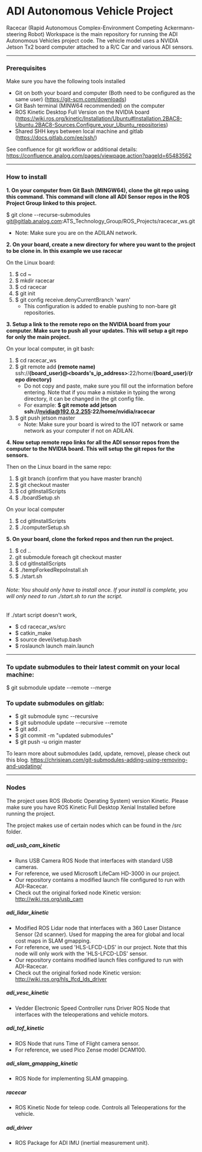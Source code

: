 # ADI Autonomous Vehicle Project

Racecar (Rapid Autonomous Complex-Environment Competing Ackermann-steering Robot) Workspace is the main repository for running the ADI Autonomous Vehicles project code. The vehicle model uses a NVIDIA Jetson Tx2 board computer attached to a R/C Car and various ADI sensors. 
- - -
### Prerequisites

Make sure you have the following tools installed
- Git on both your board and computer (Both need to be configured as the same user) (https://git-scm.com/downloads)
- Git Bash terminal (MINW64 recommended) on the computer
- ROS Kinetic Desktop Full Version on the NVIDIA board (https://wiki.ros.org/kinetic/Installation/Ubuntu#Installation.2BAC8-Ubuntu.2BAC8-Sources.Configure_your_Ubuntu_repositories)
- Shared SHH keys between local machine and gitlab (https://docs.gitlab.com/ee/ssh/)

See confluence for git workflow or additional details: https://confluence.analog.com/pages/viewpage.action?pageId=65483562

- - -
### How to install

**1. On your computer from Git Bash (MINGW64), clone the git repo using this command. This command will clone all ADI Sensor repos in the ROS Project Group linked to this project.**

$ git clone --recurse-submodules git@gitlab.analog.com:ATS_Technology_Group/ROS_Projects/racecar_ws.git

- Note: Make sure you are on the ADILAN network.

**2. On your board, create a new directory for where you want to the project to be clone in. In this example we use racecar**

On the Linux board:
1. $ cd ~
2. $ mkdir racecar
3. $ cd racecar
4. $ git init
5. $ git config receive.denyCurrentBranch 'warn'
    - This configuration is added to enable pushing to non-bare git repositories. 

**3. Setup a link to the remote repo on the NVIDIA board from your computer. Make sure to push all your updates. This will setup a git repo for only the main project.**

On your local computer, in git bash:
1. $ cd racecar_ws
2. $ git remote add **(remote name)** ssh://**(board_user)@<boards's_ip_address>**:22/home/**(board_user)**/**(repo directory)**
    - Do not copy and paste, make sure you fill out the information before entering. Note that if you make a mistake in typing the wrong directory, it can be changed in the git config file.
    - For example: **$ git remote add jetson ssh://nvidia@192.0.2.255:22/home/nvidia/racecar**
3. $ git push jetson master
    - Note: Make sure your board is wired to the IOT network or same network as your computer if not on ADILAN.

**4. Now setup remote repo links for all the ADI sensor repos from the computer to the NVIDIA board. This will setup the git repos for the sensors.**

Then on the Linux board in the same repo:
1. $ git branch (confirm that you have master branch)
2. $ git checkout master
3. $ cd gitInstallScripts
4. $ ./boardSetup.sh

On your local computer
1. $ cd gitInstallScripts
2. $ ./computerSetup.sh

**5. On your board, clone the forked repos and then run the project.**

1. $ cd ..
2. git submodule foreach git checkout master
3. $ cd gitInstallScripts
4. $ ./tempForkedRepoInstall.sh
5. $ ./start.sh

###### Note: You should only have to install once. If your install is complete, you will only need to run ./start.sh to run the script.

If ./start script doesn't work, 

- $ cd racecar_ws/src
- $ catkin_make
- $ source devel/setup.bash
- $ roslaunch launch main.launch

- - -

### To update submodules to their latest commit on your local machine:

$ git submodule update --remote --merge

### To update submodules on gitlab:
- $ git submodule sync --recursive
- $ git submodule update --recursive --remote
- $ git add .
- $ git commit -m "updated submodules"
- $ git push -u origin master

To learn more about submodules (add, update, remove), please check out this blog. https://chrisjean.com/git-submodules-adding-using-removing-and-updating/

- - -

### Nodes

The project uses ROS (Robotic Operating System) version Kinetic. Please make sure you have ROS Kinetic Full Desktop Xenial Installed before running the project.

The project makes use of certain nodes which can be found in the /src folder.

##### adi_usb_cam_kinetic

- Runs USB Camera ROS Node that interfaces with standard USB cameras.
- For reference, we used Microsoft LifeCam HD-3000 in our project.
- Our repository contains a modified launch file configured to run with ADI-Racecar.
- Check out the original forked node Kinetic version: http://wiki.ros.org/usb_cam

##### adi_lidar_kinetic

- Modified ROS Lidar node that interfaces with a 360 Laser Distance Sensor (2d scanner). Used for mapping the area for global and local cost maps in SLAM gmapping.
- For reference, we used 'HLS-LFCD-LDS' in our project. Note that this node will only work with the 'HLS-LFCD-LDS' sensor.
- Our repository contains modified launch files configured to run with ADI-Racecar.
- Check out the original forked node Kinetic version: http://wiki.ros.org/hls_lfcd_lds_driver

##### adi_vesc_kinetic

- Vedder Electronic Speed Controller runs Driver ROS Node that interfaces with the teleoperations and vehicle motors. 

##### adi_tof_kinetic

- ROS Node that runs Time of Flight camera sensor.
- For reference, we used Pico Zense model DCAM100.

##### adi_slam_gmapping_kinetic

- ROS Node for implementing SLAM gmapping.

##### racecar

- ROS Kinetic Node for teleop code. Controls all Teleoperations for the vehicle.

##### adi_driver

- ROS Package for ADI IMU (inertial measurement unit).
